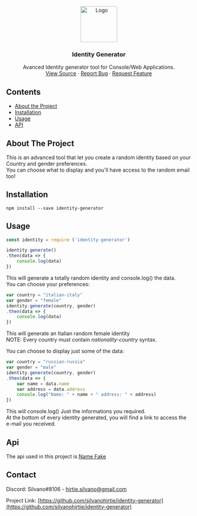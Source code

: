 
<!-- PROJECT LOGO -->
<br />
<p align="center">
  <a href="https://www.npmjs.com/package/identity-generator">
    <img width="100px" height="98px"src="https://i.imgur.com/IHK2wO1.png" alt="Logo">
  </a>

  <h3 align="center">Identity Generator</h3>

  <p align="center">
    Avanced Identity generator tool for Console/Web Applications.
    <br />
    <a href="https://github.com/silvanohirtie/identity-generator/blob/master/server.ts">View Source</a>
    ·
    <a href="https://github.com/silvanohirtie/identity-generator/issues">Report Bug</a>
    ·
    <a href="https://github.com/silvanohirtie/identity-generator/issues">Request Feature</a>
  </p>
</p>



<!-- TABLE OF CONTENTS -->
## Contents

* [About the Project](#about-the-project)
* [Installation](#installation)
* [Usage](#usage)
* [API](#api)


<!-- ABOUT THE PROJECT -->
## About The Project
This is an advanced tool that let you create a random identity based on your Country and gender preferences.  
You can choose what to display and you'll have access to the random email too!  

<!-- Installation -->
## Installation
`npm install --save identity-generator`

<!-- Usage -->
## Usage
```js
const identity = require ('identity-generator')

identity.generate()
.then(data => {
    console.log(data)
})
```  
This will generate a totally random identity and console.log() the data.  
You can choose your preferences:  
```js
var country = "italian-italy"
var gender = "female"
identity.generate(country, gender)
.then(data => {
    console.log(data)
})
```  
This will generate an Italian random female identity  
NOTE: Every country must contain *nationality-country* syntax.

You can choose to display just some of the data:  
```js
var country = "russian-russia"
var gender = "male"
identity.generate(country, gender)
.then(data => {
    var name = data.name
    var address = data.address
    console.log("Name: " + name + " address: " + address)
})
```  
This will console.log() Just the informations you required.  
At the bottom of every identity generated, you will find a link to access the e-mail you received.  

<!-- API -->
## Api
The api used in this project is [Name Fake](https://namefake.com/api)
<!-- CONTACT -->
## Contact

Discord: Silvano#8106 - hirtie.silvano@gmail.com

Project Link: [https://github.com/silvanohirtie/identity-generator](https://github.com/silvanohirtie/identity-generator)

